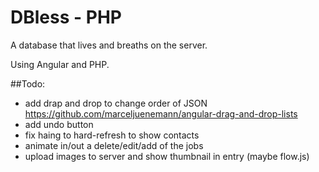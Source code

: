 # DBless - PHP

A database that lives and breaths on the server.

Using Angular and PHP.


##Todo:
- add drap and drop to change order of JSON
https://github.com/marceljuenemann/angular-drag-and-drop-lists
- add undo button
- fix haing to hard-refresh to show contacts
- animate in/out a delete/edit/add of the jobs
- upload images to server and show thumbnail in entry (maybe flow.js)

